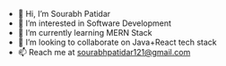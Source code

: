 - 👋 Hi, I’m Sourabh Patidar
- 👀 I’m interested in Software Development
- 🌱 I’m currently learning MERN Stack
- 💞️ I’m looking to collaborate on Java+React tech stack
- 📫 Reach me at sourabhpatidar121@gmail.com

<!---
Sourabh333/Sourabh333 is a ✨ special ✨ repository because its `README.md` (this file) appears on your GitHub profile.
You can click the Preview link to take a look at your changes.
--->
